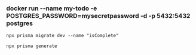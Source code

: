 ### docker run --name my-todo -e POSTGRES_PASSWORD=mysecretpassword -d -p 5432:5432 postgres

``` 
npx prisma migrate dev --name "isComplete"
```

```
npx prisma generate
```



